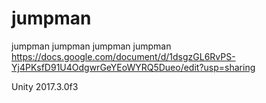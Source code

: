 # jumpman
jumpman jumpman jumpman jumpman
https://docs.google.com/document/d/1dsgzGL6RvPS-Yj4PKsfD91U4OdgwrGeYEoWYRQ5Dueo/edit?usp=sharing

Unity 2017.3.0f3
